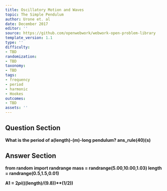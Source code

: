 ```yaml
---
title: Oscillatory Motion and Waves
topic: The Simple Pendulum
author: Urone et. al
date: December 2017
editor: ''
source: https://github.com/openwebwork/webwork-open-problem-library
template_version: 1.1
type: ''
difficulty:
- TBD
randomization:
- TBD
taxonomy:
- TBD
tags:
- frequency
- period
- harmonic
- Hookes
outcomes:
- TBD
assets: ''
---
```


## Question Section 

<b>
What is the period of a(length)-(m)-long pendulum?
ans_rule(40)(s)



## Answer Section

from random import randrange
mass = randrange(5.00,10.00,1.03) 
length = randrange(0.5,1.5,0.01)

A1 = 2*pi*(((length)/(9.8))**(1/2))